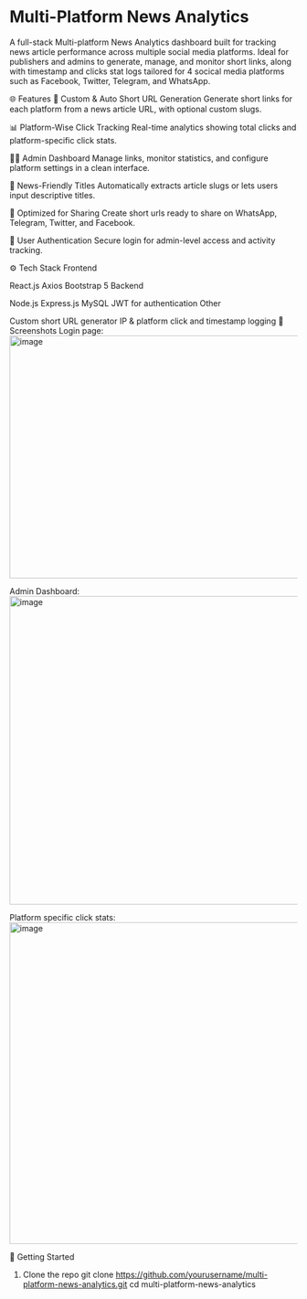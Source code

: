 # Multi-Platform News Analytics
A full-stack Multi-platform News Analytics dashboard built for tracking news article performance across multiple social media platforms. Ideal for publishers and admins to generate, manage, and monitor short links, along with timestamp and clicks stat logs tailored for 4 socical media platforms such as Facebook, Twitter, Telegram, and WhatsApp.

🌐 Features
🔗 Custom & Auto Short URL Generation
Generate short links for each platform from a news article URL, with optional custom slugs.

📊 Platform-Wise Click Tracking
Real-time analytics showing total clicks and platform-specific click stats.

🧑‍💻 Admin Dashboard
Manage links, monitor statistics, and configure platform settings in a clean interface.

📰 News-Friendly Titles
Automatically extracts article slugs or lets users input descriptive titles.

📱 Optimized for Sharing
Create short urls ready to share on WhatsApp, Telegram, Twitter, and Facebook.

🔐 User Authentication
Secure login for admin-level access and activity tracking.

⚙️ Tech Stack
Frontend

React.js
Axios
Bootstrap 5
Backend

Node.js
Express.js
MySQL
JWT for authentication
Other

Custom short URL generator
IP & platform click and timestamp logging
📸 Screenshots
Login page: 
<img width="809" height="425" alt="image" src="https://github.com/user-attachments/assets/9c700a2d-5640-48fd-a1e2-9b5653c556fe" />


Admin Dashboard:
<img width="802" height="540" alt="image" src="https://github.com/user-attachments/assets/7f89b5f7-5485-4aab-8536-712cce8f074b" />


Platform specific click stats:
<img width="831" height="563" alt="image" src="https://github.com/user-attachments/assets/eacf4bb6-a01b-44c8-8da3-de3f63fe93b3" />


🚀 Getting Started
1. Clone the repo
git clone https://github.com/yourusername/multi-platform-news-analytics.git
cd multi-platform-news-analytics

